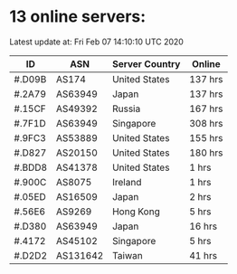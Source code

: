 # 13 online servers:

Latest update at: Fri Feb 07 14:10:10 UTC 2020

| ID | ASN | Server Country | Online |
| -- | --- | -------------- | ------ |
| #.D09B | AS174 | United States | 137 hrs |
| #.2A79 | AS63949 | Japan | 137 hrs |
| #.15CF | AS49392 | Russia | 167 hrs |
| #.7F1D | AS63949 | Singapore | 308 hrs |
| #.9FC3 | AS53889 | United States | 155 hrs |
| #.D827 | AS20150 | United States | 180 hrs |
| #.BDD8 | AS41378 | United States | 1 hrs |
| #.900C | AS8075 | Ireland | 1 hrs |
| #.05ED | AS16509 | Japan | 2 hrs |
| #.56E6 | AS9269 | Hong Kong | 5 hrs |
| #.D380 | AS63949 | Japan | 16 hrs |
| #.4172 | AS45102 | Singapore | 5 hrs |
| #.D2D2 | AS131642 | Taiwan | 41 hrs |

